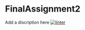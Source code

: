 # FinalAssignment2
Add a discription here
 [![linter](https://github.com/Mr-Ohara/FinalAssignment2/workflows/linter/badge.svg)](https://github.com/marketplace/actions/super-linter)
